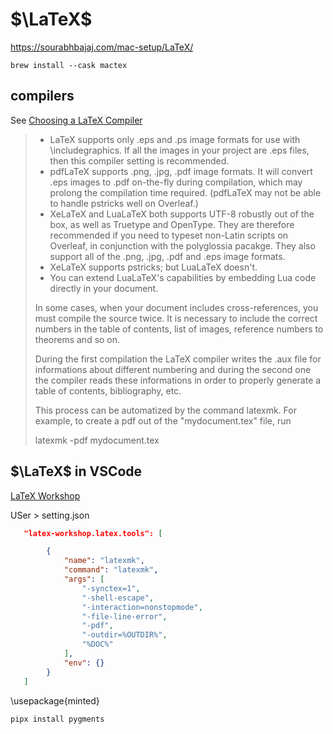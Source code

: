 # $\LaTeX$

https://sourabhbajaj.com/mac-setup/LaTeX/


```shell
brew install --cask mactex
```

## compilers

See [Choosing a LaTeX Compiler](https://es.overleaf.com/learn/latex/Choosing_a_LaTeX_Compiler)

>    * LaTeX supports only .eps and .ps image formats for use with \includegraphics. If all the images in your project are .eps files, then this compiler setting is recommended.
>    * pdfLaTeX supports .png, .jpg, .pdf image formats. It will convert .eps images to .pdf on-the-fly during compilation, which may prolong the compilation time required. (pdfLaTeX may not be able to handle pstricks well on Overleaf.)
>    * XeLaTeX and LuaLaTeX both supports UTF-8 robustly out of the box, as well as Truetype and OpenType. They are therefore recommended if you need to typeset non-Latin scripts on Overleaf, in conjunction with the polyglossia pacakge. They also support all of the .png, .jpg, .pdf and .eps image formats.
>    * XeLaTeX supports pstricks; but LuaLaTeX doesn't.
>    * You can extend LuaLaTeX's capabilities by embedding Lua code directly in your document.
>
> In some cases, when your document includes cross-references, you must compile the source twice. It is necessary to include the correct numbers in the table of contents, list of images, reference numbers to theorems and so on.
>
> During the first compilation the LaTeX compiler writes the .aux file for informations about different numbering and during the second one the compiler reads these informations in order to properly generate a table of contents, bibliography, etc.
>
> This process can be automatized by the command latexmk. For example, to create a pdf out of the "mydocument.tex" file, run
>
> latexmk -pdf mydocument.tex


## $\LaTeX$ in VSCode

[LaTeX Workshop](https://github.com/James-Yu/LaTeX-Workshop/wiki)

USer > setting.json

```json
   "latex-workshop.latex.tools": [

        {
            "name": "latexmk",
            "command": "latexmk",
            "args": [
                "-synctex=1",
                "-shell-escape",
                "-interaction=nonstopmode",
                "-file-line-error",
                "-pdf",
                "-outdir=%OUTDIR%",
                "%DOC%"
            ],
            "env": {}
        }
   ]
```

\usepackage{minted}

```shell
pipx install pygments
```
